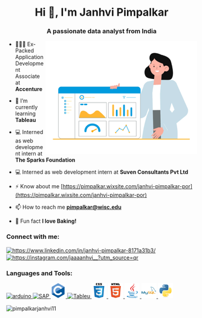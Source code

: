 <h1 align="center">Hi 👋, I'm Janhvi Pimpalkar</h1>
<h3 align="center">A passionate data analyst from India</h3>


<img align="right" alt="Coding" width="400" src="https://github.com/pimpalkarjanhvi11/pimpalkarjanhvi11/blob/main/Analytics_amp_Data_Science.gif">

- 👩🏻‍💻 Ex- Packed Application Development Associate at **Accenture**

- 🌱 I’m currently learning **Tableau**

- 💻 Interned as web development intern at **The Sparks Foundation**

- 💻 Interned as web development intern at **Suven Consultants Pvt Ltd**

- ⚡ Know about me [https://pimpalkar.wixsite.com/janhvi-pimpalkar-por](https://pimpalkar.wixsite.com/janhvi-pimpalkar-por)

- 📫 How to reach me **pimpalkar@wisc.edu**

- 🌸 Fun fact **I love Baking!**


<h3 align="left">Connect with me:</h3>
<p align="left">
<a href="https://linkedin.com/in/https://www.linkedin.com/in/janhvi-pimpalkar-8171a31b3/" target="blank"><img align="center" src="https://raw.githubusercontent.com/rahuldkjain/github-profile-readme-generator/master/src/images/icons/Social/linked-in-alt.svg" alt="https://www.linkedin.com/in/janhvi-pimpalkar-8171a31b3/" height="30" width="40" /></a>
<a href="https://instagram.com/https://instagram.com/jaaaanhvi__?utm_source=qr" target="blank"><img align="center" src="https://raw.githubusercontent.com/rahuldkjain/github-profile-readme-generator/master/src/images/icons/Social/instagram.svg" alt="https://instagram.com/jaaaanhvi__?utm_source=qr" height="30" width="40" /></a>
</p>

<h3 align="left">Languages and Tools:</h3>

<p align="left"> <a href="https://www.arduino.cc/" target="_blank" rel="noreferrer"> <img src="https://cdn.worldvectorlogo.com/logos/arduino-1.svg" alt="arduino" width="40" height="40"/> </a> <a href="" target="_blank" rel="noreferrer">
  <img src="https://github.com/pimpalkarjanhvi11/pimpalkarjanhvi11/assets/145299632/d8b65335-4812-4991-b9dd-046f7dae44d6" alt="SAP" width="40" height="40"/>
</a>
 <a href="https://www.cprogramming.com/" target="_blank" rel="noreferrer"> <img src="https://raw.githubusercontent.com/devicons/devicon/master/icons/c/c-original.svg" alt="c" width="40" height="40"/> </a> <a 
 href="https://www.tableau.com/" target="_blank" rel="noreferrer"><img src="https://github.com/pimpalkarjanhvi11/pimpalkarjanhvi11/assets/145299632/2961117c-54c3-4aa7-bcb7-9717347608c8" alt="Tableu" width="60" height="60"/> </a> <a href="https://www.w3schools.com/css/" target="_blank" rel="noreferrer"> <img src="https://raw.githubusercontent.com/devicons/devicon/master/icons/css3/css3-original-wordmark.svg" alt="css3" width="40" height="40"/> </a> <a href="https://www.w3.org/html/" target="_blank" rel="noreferrer"> <img src="https://raw.githubusercontent.com/devicons/devicon/master/icons/html5/html5-original-wordmark.svg" alt="html5" width="40" height="40"/> </a> <a href="https://www.java.com" target="_blank" rel="noreferrer"> <img src="https://raw.githubusercontent.com/devicons/devicon/master/icons/java/java-original.svg" alt="java" width="40" height="40"/> </a> <a href="https://www.mysql.com/" target="_blank" rel="noreferrer"> <img src="https://raw.githubusercontent.com/devicons/devicon/master/icons/mysql/mysql-original-wordmark.svg" alt="mysql" width="40" height="40"/> </a> <a href="https://www.python.org" target="_blank" rel="noreferrer"> <img src="https://raw.githubusercontent.com/devicons/devicon/master/icons/python/python-original.svg" alt="python" width="40" height="40"/> </a> </p>

<p><img align="center" src="https://github-readme-streak-stats.herokuapp.com/?user=pimpalkarjanhvi11&" alt="pimpalkarjanhvi11" /></p>
